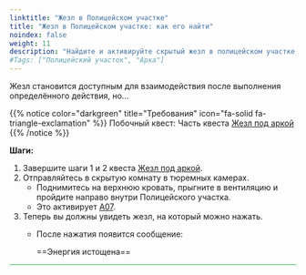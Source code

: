 ```yaml
---
linktitle: "Жезл в Полицейском участке"
title: "Жезл в Полицейском участке: как его найти"
noindex: false
weight: 11
description: "Найдите и активируйте скрытый жезл в полицейском участке Brookhaven. Следуйте этому руководству, чтобы раскрыть секреты и выполнить шаги."
#Tags: ["Полицейский участок", "Арка"]
---
```


Жезл становится доступным для взаимодействия после выполнения определённого действия, но...

{{% notice color="darkgreen" title="Требования" icon="fa-solid fa-triangle-exclamation"  %}}
Побочный квест: Часть квеста [Жезл под аркой](/lore/special_tools/rod_under_arch)
{{% /notice %}}

**Шаги:**  

1. Завершите шаги 1 и 2 квеста [Жезл под аркой](/lore/special_tools/rod_under_arch).  
2. Отправляйтесь в скрытую комнату в тюремных камерах.  
   - Поднимитесь на верхнюю кровать, прыгните в вентиляцию и пройдите направо внутри Полицейского участка.  
   - Это активирует [A07](/casebook/light_panel#a07).  
3. Теперь вы должны увидеть жезл, на который можно нажать.  
   - После нажатия появится сообщение:  

     ==Энергия истощена==  

<hr style="background-color: #28b44c" size=8>
